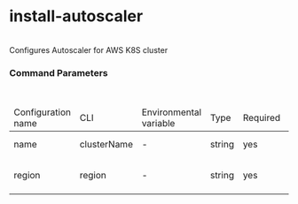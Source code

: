 <h1>install-autoscaler</h1>
<br/>
<div>
Configures Autoscaler for AWS K8S cluster
</div> <h3>Command Parameters</h3>
<br/>
<table> <thead><tr> <td>Configuration name</td> <td>CLI</td> <td>Environmental variable</td> <td>Type</td> <td>Required</td> <td>Default value</td> <td>Description</td> </tr></thead> <tr> <td>name</td> <td>clusterName</td> <td>-</td> <td>string</td> <td>yes</td> <td><pre>-</pre></td> <td>Cluster name</td> </tr> <tr> <td>region</td> <td>region</td> <td>-</td> <td>string</td> <td>yes</td> <td><pre>-</pre></td> <td>Cluster AWS region</td> </tr>
</table>
